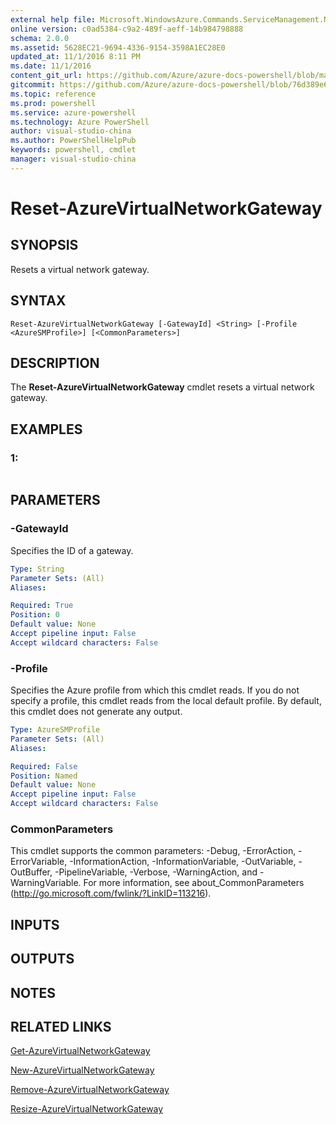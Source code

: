 ```yaml
---
external help file: Microsoft.WindowsAzure.Commands.ServiceManagement.Network.dll-Help.xml
online version: c0ad5384-c9a2-489f-aeff-14b984798888
schema: 2.0.0
ms.assetid: 5628EC21-9694-4336-9154-3598A1EC28E0
updated_at: 11/1/2016 8:11 PM
ms.date: 11/1/2016
content_git_url: https://github.com/Azure/azure-docs-powershell/blob/master/azureps-cmdlets-docs/ServiceManagement/Azure.Networking/v3.0.0/Reset-AzureVirtualNetworkGateway.md
gitcommit: https://github.com/Azure/azure-docs-powershell/blob/76d389e6f4656b8cb2f1cc90ba2be7be7f3ff754/azureps-cmdlets-docs/ServiceManagement/Azure.Networking/v3.0.0/Reset-AzureVirtualNetworkGateway.md
ms.topic: reference
ms.prod: powershell
ms.service: azure-powershell
ms.technology: Azure PowerShell
author: visual-studio-china
ms.author: PowerShellHelpPub
keywords: powershell, cmdlet
manager: visual-studio-china
---
```


# Reset-AzureVirtualNetworkGateway

## SYNOPSIS
Resets a virtual network gateway.

## SYNTAX

```
Reset-AzureVirtualNetworkGateway [-GatewayId] <String> [-Profile <AzureSMProfile>] [<CommonParameters>]
```

## DESCRIPTION
The **Reset-AzureVirtualNetworkGateway** cmdlet resets a virtual network gateway.

## EXAMPLES

### 1:
```

```

## PARAMETERS

### -GatewayId
Specifies the ID of a gateway.

```yaml
Type: String
Parameter Sets: (All)
Aliases: 

Required: True
Position: 0
Default value: None
Accept pipeline input: False
Accept wildcard characters: False
```

### -Profile
Specifies the Azure profile from which this cmdlet reads. 
If you do not specify a profile, this cmdlet reads from the local default profile.
By default, this cmdlet does not generate any output.

```yaml
Type: AzureSMProfile
Parameter Sets: (All)
Aliases: 

Required: False
Position: Named
Default value: None
Accept pipeline input: False
Accept wildcard characters: False
```

### CommonParameters
This cmdlet supports the common parameters: -Debug, -ErrorAction, -ErrorVariable, -InformationAction, -InformationVariable, -OutVariable, -OutBuffer, -PipelineVariable, -Verbose, -WarningAction, and -WarningVariable. For more information, see about_CommonParameters (http://go.microsoft.com/fwlink/?LinkID=113216).

## INPUTS

## OUTPUTS

## NOTES

## RELATED LINKS

[Get-AzureVirtualNetworkGateway](xref:ServiceManagement/Azure.Networking/v3.0.0/Get-AzureVirtualNetworkGateway.md)

[New-AzureVirtualNetworkGateway](xref:ServiceManagement/Azure.Networking/v3.0.0/New-AzureVirtualNetworkGateway.md)

[Remove-AzureVirtualNetworkGateway](xref:ServiceManagement/Azure.Networking/v3.0.0/Remove-AzureVirtualNetworkGateway.md)

[Resize-AzureVirtualNetworkGateway](xref:ServiceManagement/Azure.Networking/v3.0.0/Resize-AzureVirtualNetworkGateway.md)


